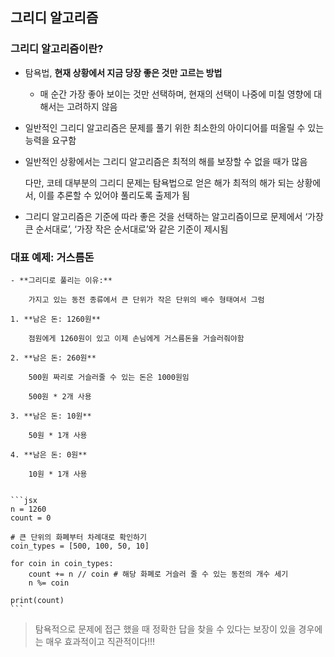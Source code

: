 ## 그리디 알고리즘
### 그리디 알고리즘이란?
- 탐욕법, **현재 상황에서 지금 당장 좋은 것만 고르는 방법**
    - 매 순간 가장 좋아 보이는 것만 선택하며, 현재의 선택이 나중에 미칠 영향에 대해서는 고려하지 않음
- 일반적인 그리디 알고리즘은 문제를 풀기 위한 최소한의 아이디어를 떠올릴 수 있는 능력을 요구함
- 일반적인 상황에서는 그리디 알고리즘은 최적의 해를 보장할 수 없을 때가 많음
    
    다만, 코테 대부분의 그리디 문제는 탐욕법으로 얻은 해가 최적의 해가 되는 상황에서, 이를 추론할 수 있어야 풀리도록 출제가 됨
    
- 그리디 알고리즘은 기준에 따라 좋은 것을 선택하는 알고리즘이므로 문제에서 ‘가장 큰 순서대로’, ‘가장 작은 순서대로’와 같은 기준이 제시됨
### 대표 예제: 거스름돈
    - **그리디로 풀리는 이유:**
        
        가지고 있는 동전 종류에서 큰 단위가 작은 단위의 배수 형태여서 그럼
        
    1. **남은 돈: 1260원**
        
        점원에게 1260원이 있고 이제 손님에게 거스름돈을 거슬러줘야함
        
    2. **남은 돈: 260원**
        
        500원 짜리로 거슬러줄 수 있는 돈은 1000원임
        
        500원 * 2개 사용
        
    3. **남은 돈: 10원**
        
        50원 * 1개 사용
        
    4. **남은 돈: 0원**
        
        10원 * 1개 사용
        
    
    ```jsx
    n = 1260
    count = 0
    
    # 큰 단위의 화폐부터 차례대로 확인하기
    coin_types = [500, 100, 50, 10]
    
    for coin in coin_types:
        count += n // coin # 해당 화폐로 거슬러 줄 수 있는 동전의 개수 세기
        n %= coin
    
    print(count)
    ```
    
> 탐욕적으로 문제에 접근 했을 때 정확한 답을 찾을 수 있다는 보장이 있을 경우에는 매우 효과적이고 직관적이다!!!
